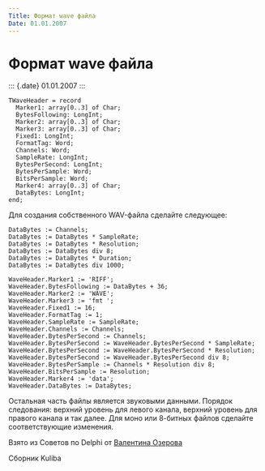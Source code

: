 ```yaml
---
Title: Формат wave файла
Date: 01.01.2007
---
```



Формат wave файла
=================

::: {.date}
01.01.2007
:::

    TWaveHeader = record
      Marker1: array[0..3] of Char;
      BytesFollowing: LongInt;
      Marker2: array[0..3] of Char;
      Marker3: array[0..3] of Char;
      Fixed1: LongInt;
      FormatTag: Word;
      Channels: Word;
      SampleRate: LongInt;
      BytesPerSecond: LongInt;
      BytesPerSample: Word;
      BitsPerSample: Word;
      Marker4: array[0..3] of Char;
      DataBytes: LongInt;
    end;

Для создания собственного WAV-файла сделайте следующее:

    DataBytes := Channels;
    DataBytes := DataBytes * SampleRate;
    DataBytes := DataBytes * Resolution;
    DataBytes := DataBytes div 8;
    DataBytes := DataBytes * Duration;
    DataBytes := DataBytes div 1000;
     
    WaveHeader.Marker1 := 'RIFF';
    WaveHeader.BytesFollowing := DataBytes + 36;
    WaveHeader.Marker2 := 'WAVE';
    WaveHeader.Marker3 := 'fmt ';
    WaveHeader.Fixed1 := 16;
    WaveHeader.FormatTag := 1;
    WaveHeader.SampleRate := SampleRate;
    WaveHeader.Channels := Channels;
    WaveHeader.BytesPerSecond := Channels;
    WaveHeader.BytesPerSecond := WaveHeader.BytesPerSecond * SampleRate;
    WaveHeader.BytesPerSecond := WaveHeader.BytesPerSecond * Resolution;
    WaveHeader.BytesPerSecond := WaveHeader.BytesPerSecond div 8;
    WaveHeader.BytesPerSample := Channels * Resolution div 8;
    WaveHeader.BitsPerSample := Resolution;
    WaveHeader.Marker4 := 'data';
    WaveHeader.DataBytes := DataBytes;

Остальная часть файлы является звуковыми данными. Порядок следования:
верхний уровень для левого канала, верхний уровень для правого канала и
так далее. Для моно или 8-битных файлов сделайте соответствующие
изменения.

Взято из Советов по Delphi от [Валентина Озерова](mailto:webmaster@webinspector.com)

Сборник Kuliba
